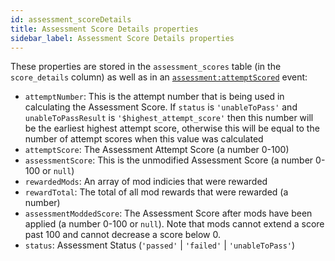 ```yaml
---
id: assessment_scoreDetails
title: Assessment Score Details properties
sidebar_label: Assessment Score Details properties
---
```


These properties are stored in the `assessment_scores` table (in the `score_details` column) as well as in an [`assessment:attemptScored`](events_3.3_all.md#assessment-attemptscored) event:

* `attemptNumber`: This is the attempt number that is being used in calculating the Assessment Score. If `status` is `'unableToPass'` and `unableToPassResult` is `'$highest_attempt_score'` then this number will be the earliest highest attempt score, otherwise this will be equal to the number of attempt scores when this value was calculated
* `attemptScore`: The Assessment Attempt Score (a number 0-100)
* `assessmentScore`: This is the unmodified Assessment Score (a number 0-100 or `null`)
* `rewardedMods`: An array of mod indicies that were rewarded
* `rewardTotal`: The total of all mod rewards that were rewarded (a number)
* `assessmentModdedScore`: The Assessment Score after mods have been applied (a number 0-100 or `null`). Note that mods cannot extend a score past 100 and cannot decrease a score below 0.
* `status`: Assessment Status (`'passed'` | `'failed'` | `'unableToPass'`)
